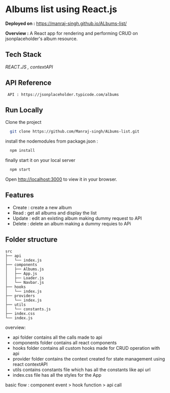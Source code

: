 
# Albums list using React.js
**Deployed on :**  https://manraj-singh.github.io/ALbums-list/

**Overview :** A React app for rendering and performing CRUD on jsonplaceholder's album resource.




## Tech Stack

*REACT.JS , contextAPI*
## API Reference

```http
 API : https://jsonplaceholder.typicode.com/albums
```

## Run Locally

Clone the project

```bash
  git clone https://github.com/Manraj-singh/ALbums-list.git
```

install the nodemodules from package.json  :

```bash
  npm install
```

finally start it on your local server

```bash
  npm start
```
Open [http://localhost:3000](http://localhost:3000) to view it in your browser.




## Features

- Create : create a new album 
- Read : get all albums and display the list
- Update : edit an existing album making dummy request to API
- Delete : delete an album making a dummy requies to APi



## Folder structure
```
src
├── api
│   └── index.js
├── components
│   ├── Albums.js
│   ├── App.js
│   ├── Loader.js
│   └── Navbar.js
├── hooks
│   └── index.js
├── providers
│   └── index.js
├── utils
│   └── constants.js
├── index.css
└── index.js
```

overview: 
- api folder contains all the calls made to api
- components folder contains all react components
- hooks folder contains all custom hooks made for CRUD operation with api
- provider folder contains the context created for state management using react contextAPI
- utils contains constants file which has all the constants like api url
- index.css file has all the styles for the App


basic flow  : component event  > hook function > api call 
